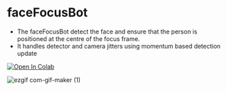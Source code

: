 # faceFocusBot
* The faceFocusBot detect the face and ensure that the person is positioned at the centre of the focus frame.
* It handles detector and camera jitters using momentum based detection update 

[![Open In Colab](https://colab.research.google.com/assets/colab-badge.svg)](https://colab.research.google.com/github/vishnu-chand/faceFocusBot/blob/main/faceFocusBot.ipynb)

![ezgif com-gif-maker (1)](https://user-images.githubusercontent.com/22850002/155953628-98c59823-6098-48f9-8d84-1f4102a6b5db.gif)
